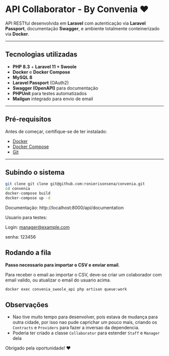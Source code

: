 # API Collaborator - By Convenia ❤

API RESTful desenvolvida em **Laravel** com autenticação via **Laravel Passport**, documentação **Swagger**, e ambiente totalmente conteinerizado via **Docker**.

---

## Tecnologias utilizadas

- **PHP 8.3** + **Laravel 11 + Swoole**
- **Docker** e **Docker Compose**
- **MySQL 8**
- **Laravel Passport** (OAuth2)
- **Swagger (OpenAPI)** para documentação
- **PHPUnit** para testes automatizados
- **Mailgun** integrado para envio de email

---

## Pré-requisitos

Antes de começar, certifique-se de ter instalado:

- [Docker](https://www.docker.com/get-started)
- [Docker Compose](https://docs.docker.com/compose/)
- [Git](https://git-scm.com/)

---

## Subindo o sistema

```bash
git clone git clone git@github.com:ronierisonsena/convenia.git
cd convenia
docker-compose build
docker-compose up -d
```

Documentação: http://localhost:8000/api/documentation

Usuario para testes:

Login: manager@example.com

senha: 123456

## Rodando a fila
**Passo necessario para importar o CSV e enviar email**.

Para receber o email ao importar o CSV, deve-se criar um colaborador com email valido, ou atualizar o email do usuario acima. 

```bash
docker exec convenia_swoole_api php artisan queue:work 
```

## Observações
- Nao tive muito tempo para desenvolver, pois estava de mudança para outra cidade, por isso nao pude caprichar um pouco mais, criando os `Contracts` e `Providers` para fazer a inversao da dependencia.
- Poderia ter criado a classe `Collaborator` para estender `Staff` e `Manager` dela

Obrigado pela oportunidade!
❤
